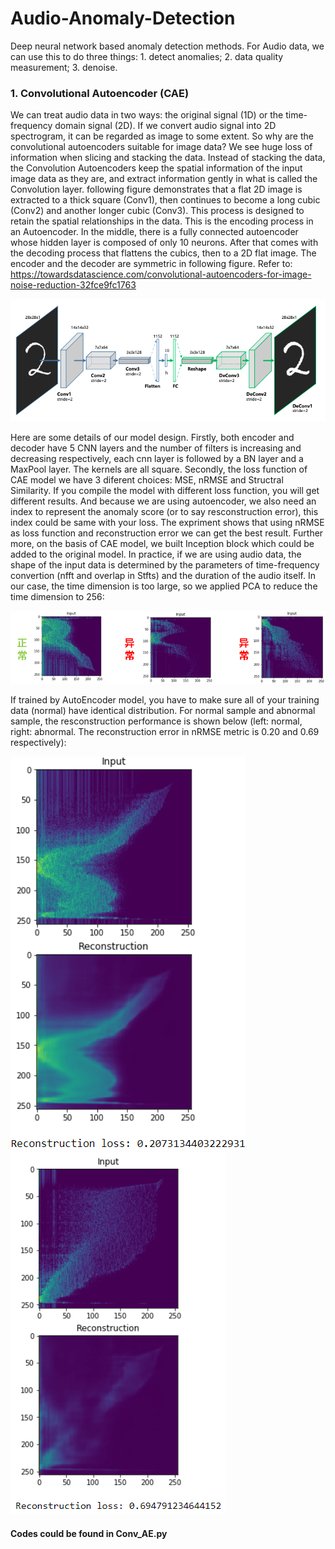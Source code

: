 # Audio-Anomaly-Detection
Deep neural network based anomaly detection methods.
For Audio data, we can use this to do three things: 1. detect anomalies; 2. data quality measurement; 3. denoise.

### 1. Convolutional Autoencoder (CAE)
We can treat audio data in two ways: the original signal (1D) or the time-frequency domain signal (2D). If we convert audio signal into 2D spectrogram, it can be regarded as image to some extent. So why are the convolutional autoencoders suitable for image data? We see huge loss of information when slicing and stacking the data. Instead of stacking the data, the Convolution Autoencoders keep the spatial information of the input image data as they are, and extract information gently in what is called the Convolution layer. following figure demonstrates that a flat 2D image is extracted to a thick square (Conv1), then continues to become a long cubic (Conv2) and another longer cubic (Conv3). This process is designed to retain the spatial relationships in the data. This is the encoding process in an Autoencoder. In the middle, there is a fully connected autoencoder whose hidden layer is composed of only 10 neurons. After that comes with the decoding process that flattens the cubics, then to a 2D flat image. The encoder and the decoder are symmetric in following figure. Refer to: https://towardsdatascience.com/convolutional-autoencoders-for-image-noise-reduction-32fce9fc1763

![Image_text](https://github.com/WWH98932/Audio-Anomaly-Detection/blob/master/image/ae_cnn.png)

Here are some details of our model design. Firstly, both encoder and decoder have 5 CNN layers and the number of filters is increasing and decreasing respectively, each cnn layer is followed by a BN layer and a MaxPool layer. The kernels are all square. Secondly, the loss function of CAE model we have 3 diferent choices: MSE, nRMSE and Structral Similarity. If you compile the model with different loss function, you will get different results. And because we are using autoencoder, we also need an index to represent the anomaly score (or to say resconstruction error), this index could be same with your loss. The expriment shows that using nRMSE as loss function and reconstruction error we can get the best result. Further more, on the basis of CAE model, we built Inception block which could be added to the original model.
In practice, if we are using audio data, the shape of the input data is determined by the parameters of time-frequency convertion (nfft and overlap in Stfts) and the duration of the audio itself. In our case, the time dimension is too large, so we applied PCA to reduce the time dimension to 256:

![Image_text](https://github.com/WWH98932/Audio-Anomaly-Detection/blob/master/image/PCA.png)

If trained by AutoEncoder model, you have to make sure all of your training data (normal) have identical distribution. For normal sample and abnormal sample, the resconstruction performance is shown below (left: normal, right: abnormal. The reconstruction error in nRMSE metric is 0.20 and 0.69 respectively):

![Image_text](https://github.com/WWH98932/Audio-Anomaly-Detection/blob/master/image/normal.png) ![Image_text](https://github.com/WWH98932/Audio-Anomaly-Detection/blob/master/image/abnormal.png)

#### Codes could be found in Conv_AE.py
